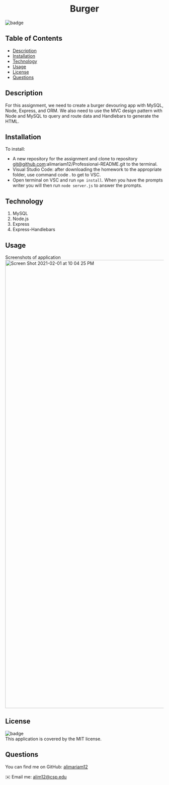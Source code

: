 <h1 align="center">Burger </h1>
  
  ![badge](https://img.shields.io/badge/license-MIT-green)<br />
 
  ## Table of Contents
  - [Description](#description)
  - [Installation](#installation)
  - [Technology](#technology)
  - [Usage](#usage)
  - [License](#license)
  - [Questions](#questions)
  
  ## Description
   For this assignment, we need to create a burger devouring app with MySQL, Node, Express, and ORM. We also need to use the MVC design pattern with Node and MySQL to query and route data and Handlebars to generate the HTML.
  ## Installation
  To install:
  - A new repository for the assignment and clone to repository git@github.com:alimariam12/Professional-README.git to the terminal.
  - Visual Studio Code: after downloading the homework to the appropriate folder, use command code . to get to VSC.
  - Open terminal on VSC and run `npm install`. When you have the prompts writer you will then run `node server.js` to answer the prompts.
  ## Technology 
  1. MySQL
  2. Node.js
  3. Express
  4. Express-Handlebars
  ## Usage
  Screenshots of application
  <img width="1427" alt="Screen Shot 2021-02-01 at 10 04 25 PM" src="https://user-images.githubusercontent.com/71665063/106550874-a3940600-64d9-11eb-9fac-b42928522360.png">
  
  ## License
  ![badge](https://img.shields.io/badge/license-MIT-green)
  <br />
  This application is covered by the MIT license. 
 
  ## Questions

  You can find me on GitHub: 
  [alimariam12](https://github.com/alimariam12)
  
  ✉️ Email me: alim12@csp.edu
      
